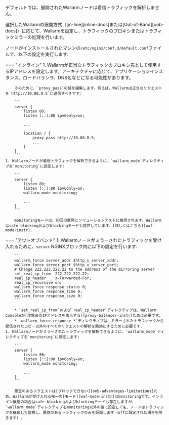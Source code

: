 デフォルトでは、展開されたWallarmノードは着信トラフィックを解析しません。

選択したWallarmの展開方式（[in-line][inline-docs]または[Out-of-Band][oob-docs]）に応じて、Wallarmを設定し、トラフィックのプロキシまたはトラフィックミラーの処理を行います。

ノードがインストールされたマシンの`/etc/nginx/conf.d/default.conf`ファイルで、以下の設定を実行します:

=== "インライン"
    1. Wallarmが正当なトラフィックのプロキシ先として使用するIPアドレスを設定します。アーキテクチャに応じて、アプリケーションインスタンス、ロードバランサ、DNS名などになる可能性があります。
    
        そのために、`proxy_pass`の値を編集します。例えば、Wallarmは正当なリクエストを`http://10.80.0.5`に送信すべきです:

        ```
        server {
            listen 80;
            listen [::]:80 ipv6only=on;

            ...

            location / {
                proxy_pass http://10.80.0.5; 
                ...
            }
        }
        ```
    1. Wallarmノードが着信トラフィックを解析できるように、`wallarm_mode`ディレクティブを`monitoring`に設定します:

        ```
        server {
            listen 80;
            listen [::]:80 ipv6only=on;
            wallarm_mode monitoring;

            ...
        }
        ```
    
        monitoringモードは、初回の展開とソリューションテストに推奨されます。Wallarmはsafe blockingおよびblockingモードも提供しています、[詳しくはこちら][waf-mode-instr].
=== "アウトオブバンド"
    1. Wallarmノードがミラーされたトラフィックを受け入れるために、`server` NGINXブロック内に以下の設定を行います:

        ```
        wallarm_force server_addr $http_x_server_addr;
        wallarm_force server_port $http_x_server_port;
        # Change 222.222.222.22 to the address of the mirroring server
        set_real_ip_from  222.222.222.22;
        real_ip_header    X-Forwarded-For;
        real_ip_recursive on;
        wallarm_force response_status 0;
        wallarm_force response_time 0;
        wallarm_force response_size 0;
        ```

        * `set_real_ip_from`および`real_ip_header`ディレクティブは、Wallarm Consoleが[攻撃者のIPアドレスを表示する][proxy-balancer-instr]ために必要です。
        * `wallarm_force_response_*`ディレクティブは、ミラーされたトラフィックから受信されたコピー以外のすべてのリクエストの解析を無効にするために必要です.
    1. Wallarmノードがミラーされたトラフィックを解析できるように、`wallarm_mode`ディレクティブを`monitoring`に設定します:

        ```
        server {
            listen 80;
            listen [::]:80 ipv6only=on;
            wallarm_mode monitoring;

            ...
        }
        ```

        悪意のあるリクエストは[ブロックできない][oob-advantages-limitations]ため、Wallarmが受け入れる唯一の[モード][waf-mode-instr]はmonitoringです。インライン展開の場合はsafe blockingおよびblockingモードも存在しますが、`wallarm_mode`ディレクティブをmonitoring以外の値に設定しても、ノードはトラフィックを継続して監視し、悪意のあるトラフィックのみを記録します（offに設定された場合を除きます）.
